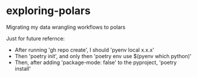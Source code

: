 # exploring-polars
Migrating my data wrangling workflows to polars

Just for future refernce: 

- After running 'gh repo create', I should 'pyenv local x.x.x'
- Then 'poetry init', and only then 'poetry env use $(pyenv which python)'
- Then, after adding 'package-mode: false' to the pyproject, 'poetry install'

